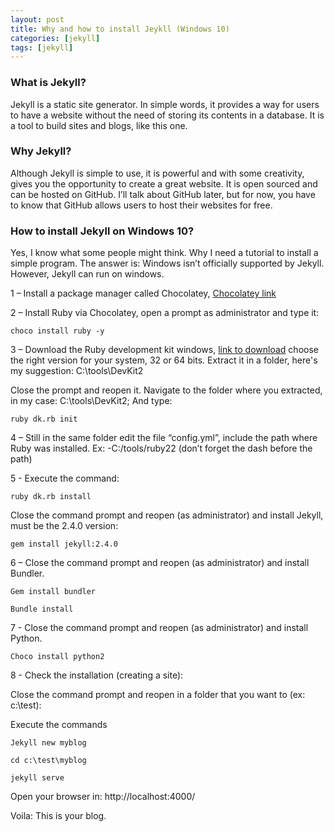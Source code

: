 ```yaml
---
layout: post
title: Why and how to install Jeykll (Windows 10)
categories: [jekyll]
tags: [jekyll]
---
```


### What is Jekyll?

Jekyll is a static site generator. In simple words, it provides a way for users to have a website without the need of storing its contents in a database. It is a tool to build sites and blogs, like this one.

### Why Jekyll?

Although Jekyll is simple to use, it is powerful and with some creativity, gives you the opportunity to create a great website. It is open sourced and can be hosted on GitHub. I’ll talk about GitHub later, but for now, you have to know that GitHub allows users to host their websites for free.

### How to install Jekyll on Windows 10?

Yes, I know what some people might think. Why I need a tutorial to install a simple program. The answer is: Windows isn’t officially supported by Jekyll. However, Jekyll can run on windows.

1 – Install a package manager called Chocolatey, [Chocolatey link][link to Chocolatey]

2 – Install Ruby via Chocolatey, open a prompt as administrator and type it:

    choco install ruby -y

3 – Download the Ruby development kit windows, [link to download][ruby download] choose the right version for your system, 32 or 64 bits. Extract it in a folder, here's my suggestion: C:\tools\DevKit2

Close the prompt and reopen it. Navigate to the folder where you extracted, in my case: C:\tools\DevKit2; And type: 

    ruby dk.rb init

4 – Still in the same folder edit the file “config.yml”, include the path where Ruby was installed. Ex: -C:/tools/ruby22 (don’t forget the dash before the path)

5 - Execute the command:

    ruby dk.rb install

Close the command prompt and reopen (as administrator) and install Jekyll, must be the 2.4.0 version:

    gem install jekyll:2.4.0
    
6 – Close the command prompt and reopen (as administrator) and install Bundler.

    Gem install bundler
    
    Bundle install
    
7 - Close the command prompt and reopen (as administrator) and install Python.

    Choco install python2

8 -  Check the installation (creating a site):

Close the command prompt and reopen in a folder that you want to (ex: c:\test\):

Execute the commands

    Jekyll new myblog

    cd c:\test\myblog

    jekyll serve

Open your browser in: http://localhost:4000/

Voila: This is your blog.

[link to Chocolatey]: https://chocolatey.org/install
[ruby download]:      http://rubyinstaller.org/downloads/
